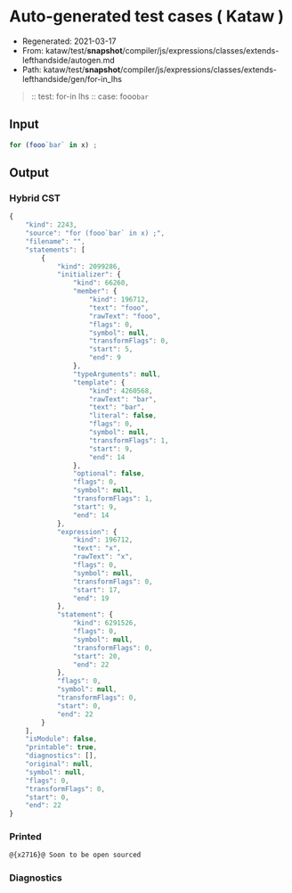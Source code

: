 # Auto-generated test cases ( Kataw )
- Regenerated: 2021-03-17
- From: kataw/test/__snapshot__/compiler/js/expressions/classes/extends-lefthandside/autogen.md
- Path: kataw/test/__snapshot__/compiler/js/expressions/classes/extends-lefthandside/gen/for-in_lhs
> :: test: for-in lhs
> :: case: fooo`bar`
## Input

`````js
for (fooo`bar` in x) ;
`````

## Output

### Hybrid CST

```javascript
{
    "kind": 2243,
    "source": "for (fooo`bar` in x) ;",
    "filename": "",
    "statements": [
        {
            "kind": 2099286,
            "initializer": {
                "kind": 66260,
                "member": {
                    "kind": 196712,
                    "text": "fooo",
                    "rawText": "fooo",
                    "flags": 0,
                    "symbol": null,
                    "transformFlags": 0,
                    "start": 5,
                    "end": 9
                },
                "typeArguments": null,
                "template": {
                    "kind": 4260568,
                    "rawText": "bar",
                    "text": "bar",
                    "literal": false,
                    "flags": 0,
                    "symbol": null,
                    "transformFlags": 1,
                    "start": 9,
                    "end": 14
                },
                "optional": false,
                "flags": 0,
                "symbol": null,
                "transformFlags": 1,
                "start": 9,
                "end": 14
            },
            "expression": {
                "kind": 196712,
                "text": "x",
                "rawText": "x",
                "flags": 0,
                "symbol": null,
                "transformFlags": 0,
                "start": 17,
                "end": 19
            },
            "statement": {
                "kind": 6291526,
                "flags": 0,
                "symbol": null,
                "transformFlags": 0,
                "start": 20,
                "end": 22
            },
            "flags": 0,
            "symbol": null,
            "transformFlags": 0,
            "start": 0,
            "end": 22
        }
    ],
    "isModule": false,
    "printable": true,
    "diagnostics": [],
    "original": null,
    "symbol": null,
    "flags": 0,
    "transformFlags": 0,
    "start": 0,
    "end": 22
}
```

### Printed

```javascript
@{x2716}@ Soon to be open sourced
```

### Diagnostics

```javascript

```

